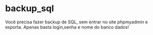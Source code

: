 # backup_sql
Você precisa fazer backup de SQL, sem entrar no site phpmyadmin e exporta. Apenas basta login,senha e nome do banco dados!
